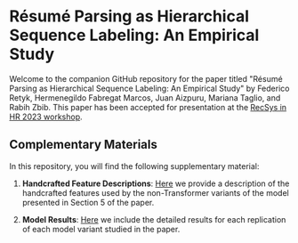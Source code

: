 # Résumé Parsing as Hierarchical Sequence Labeling: An Empirical Study

Welcome to the companion GitHub repository for the paper titled "Résumé Parsing as Hierarchical Sequence Labeling: An Empirical Study" by Federico Retyk, Hermenegildo Fabregat Marcos, Juan Aizpuru, Mariana Taglio, and Rabih Zbib. This paper has been accepted for presentation at the [RecSys in HR 2023 workshop](https://recsyshr.aau.dk/accepted-papers/).


## Complementary Materials

In this repository, you will find the following supplementary material:

1. **Handcrafted Feature Descriptions**: [Here](https://github.com/federetyk/resume-parsing/blob/main/handcrafted_features.md) we provide a description of the handcrafted features used by the non-Transformer variants of the model presented in Section 5 of the paper.

2. **Model Results**: [Here](https://github.com/federetyk/resume-parsing) we include the detailed results for each replication of each model variant studied in the paper.
